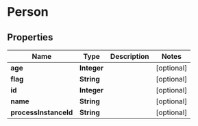 
# Person

## Properties
Name | Type | Description | Notes
------------ | ------------- | ------------- | -------------
**age** | **Integer** |  |  [optional]
**flag** | **String** |  |  [optional]
**id** | **Integer** |  |  [optional]
**name** | **String** |  |  [optional]
**processInstanceId** | **String** |  |  [optional]



